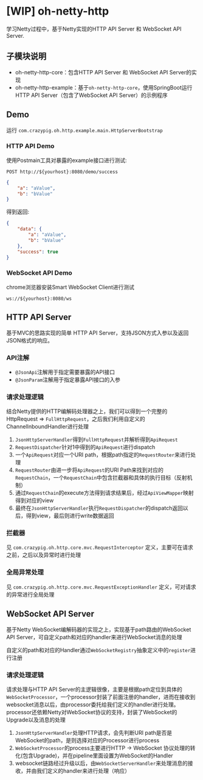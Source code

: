 # [WIP] oh-netty-http

学习Netty过程中，基于Netty实现的HTTP API Server 和 WebSocket API Server.

## 子模块说明

- oh-netty-http-core：包含HTTP API Server 和 WebSocket API Server的实现
- oh-netty-http-example：基于`oh-netty-http-core`，使用SpringBoot运行HTTP API Server（包含了WebSocket API Server）的示例程序

## Demo

运行 `com.crazypig.oh.http.example.main.HttpServerBootstrap`

### HTTP API Demo

使用Postmain工具对暴露的example接口进行测试:

```http
POST http://${yourhost}:8080/demo/success
```

```json
{
    "a": "aValue",
    "b": "bValue"
}
```

得到返回:

```json
{
    "data": {
        "a": "aValue",
        "b": "bValue"
    },
    "success": true
}
```

### WebSocket API Demo

chrome浏览器安装Smart WebSocket Client进行测试

```ws
ws://${yourhost}:8080/ws
```

## HTTP API Server

基于MVC的思路实现的简单 HTTP API Server，支持JSON方式入参以及返回JSON格式的响应。

### API注解
- `@JsonApi`注解用于指定需要暴露的API接口
- `@JsonParam`注解用于指定暴露API接口的入参

### 请求处理逻辑

结合Netty提供的HTTP编解码处理器之上，我们可以得到一个完整的HttpRequest => `FullHttpRequest`，之后我们利用自定义的ChannelInboundHandler进行处理

1. `JsonHttpServerHandler`得到`FullHttpRequest`并解析得到`ApiRequest`
2. `RequestDispatcher`针对1中得到的`ApiRequest`进行dispatch
3. 一个`ApiRequest`对应一个URI path，根据path指定的`RequestRouter`来进行处理
4. `RequestRouter`由进一步将`ApiRequest`的URI Path来找到对应的`RequestChain`，一个`RequestChain`中包含拦截器和具体的执行目标（反射机制）
5. 通过`RequestChain`的execute方法得到请求结果后，经过`ApiViewMapper`映射得到对应的view
6. 最终在`JsonHttpServerHandler`执行`RequestDispatcher`的dispatch返回以后，得到view，最后则进行write数据返回

### 拦截器

见 `com.crazypig.oh.http.core.mvc.RequestInterceptor` 定义，主要可在请求之前，之后以及异常时进行处理

### 全局异常处理

见 `com.crazypig.oh.http.core.mvc.RequestExceptionHandler` 定义，可对请求的异常进行全局处理

## WebSocket API Server

基于Netty WebSocket编解码器的实现之上，实现基于path路由的WebSocket API Server，可自定义path和对应的handler来进行WebSocket消息的处理

自定义的path和对应的Handler通过`WebSocketRegistry`抽象定义中的`register`进行注册

### 请求处理逻辑

请求处理与HTTP API Server的主逻辑很像，主要是根据path定位到具体的`WebSocketProcessor`，一个processor封装了前面注册的handler，进而在接收到websocket消息以后，由processor委托给我们定义的handler进行处理。processor还依赖Netty对WebSocket协议的支持，封装了WebSocket的Upgrade以及消息的处理

1. `JsonHttpServerHandler`处理HTTP请求，会先判断URI path是否是WebSocket的path，是则选择对应的Processor进行process
2. `WebSocketProcessor`的process主要进行HTTP -> WebSocket 协议处理的转化(包含Upgrade)，并在pipeline里面设置为WebSocket的Handler
3. websocket链路经过升级以后，由`WebSocketServerHandler`来处理消息的接收，并由我们定义的handler来进行处理（响应）
